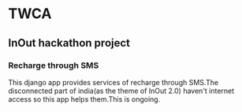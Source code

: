 # TWCA
<h2>InOut hackathon project</h2>
<h3>Recharge through SMS</h3>
<p>This django app provides services of recharge through SMS.The disconnected part of india(as the theme of InOut 2.0) haven't internet access so this app helps them.This is ongoing.</p>
